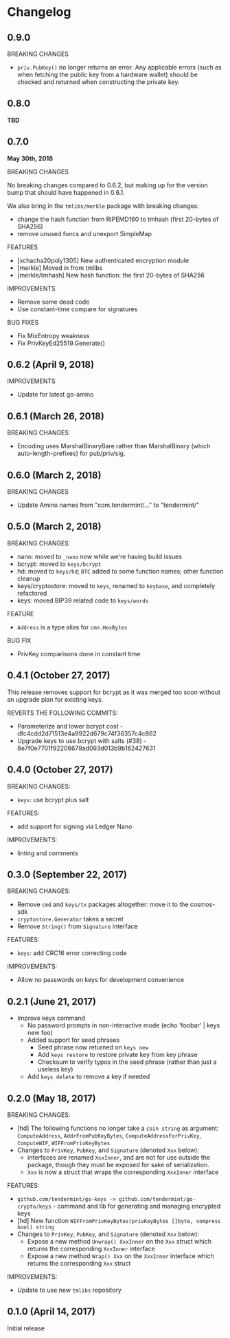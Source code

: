 # Changelog

## 0.9.0

BREAKING CHANGES

*   `priv.PubKey()` no longer returns an error. Any applicable errors (such as
    when fetching the public key from a hardware wallet) should be checked and
    returned when constructing the private key.

## 0.8.0

**TBD**

## 0.7.0

**May 30th, 2018**

BREAKING CHANGES

No breaking changes compared to 0.6.2, but making up for the version bump that
should have happened in 0.6.1.

We also bring in the `tmlibs/merkle` package with breaking changes:

*   change the hash function from RIPEMD160 to tmhash (first 20-bytes of SHA256)
*   remove unused funcs and unexport SimpleMap

FEATURES

*   \[xchacha20poly1305] New authenticated encryption module
*   \[merkle] Moved in from tmlibs
*   \[merkle/tmhash] New hash function: the first 20-bytes of SHA256

IMPROVEMENTS

*   Remove some dead code
*   Use constant-time compare for signatures

BUG FIXES

*   Fix MixEntropy weakness
*   Fix PrivKeyEd25519.Generate()

## 0.6.2 (April 9, 2018)

IMPROVEMENTS

*   Update for latest go-amino

## 0.6.1 (March 26, 2018)

BREAKING CHANGES

*   Encoding uses MarshalBinaryBare rather than MarshalBinary (which
    auto-length-prefixes) for pub/priv/sig.

## 0.6.0 (March 2, 2018)

BREAKING CHANGES

*   Update Amino names from "com.tendermint/..." to "tendermint/"

## 0.5.0 (March 2, 2018)

BREAKING CHANGES

*   nano: moved to `_nano` now while we're having build issues
*   bcrypt: moved to `keys/bcrypt`
*   hd: moved to `keys/hd`; `BTC` added to some function names; other function
    cleanup
*   keys/cryptostore: moved to `keys`, renamed to `keybase`, and completely
    refactored
*   keys: moved BIP39 related code to `keys/words`

FEATURE

*   `Address` is a type alias for `cmn.HexBytes`

BUG FIX

*   PrivKey comparisons done in constant time

## 0.4.1 (October 27, 2017)

This release removes support for bcrypt as it was merged too soon without an
upgrade plan for existing keys.

REVERTS THE FOLLOWING COMMITS:

*   Parameterize and lower bcrypt cost - dfc4cdd2d71513e4a9922d679c74f36357c4c862
*   Upgrade keys to use bcrypt with salts (#38) -
    8e7f0e7701f92206679ad093d013b9b162427631

## 0.4.0 (October 27, 2017)

BREAKING CHANGES:

*   `keys`: use bcrypt plus salt

FEATURES:

*   add support for signing via Ledger Nano

IMPROVEMENTS:

*   linting and comments

## 0.3.0 (September 22, 2017)

BREAKING CHANGES:

*   Remove `cmd` and `keys/tx` packages altogether: move it to the cosmos-sdk
*   `cryptostore.Generator` takes a secret
*   Remove `String()` from `Signature` interface

FEATURES:

*   `keys`: add CRC16 error correcting code

IMPROVEMENTS:

*   Allow no passwords on keys for development convenience

## 0.2.1 (June 21, 2017)

*   Improve keys command
    *   No password prompts in non-interactive mode (echo 'foobar' | keys new foo)
    *   Added support for seed phrases
        *   Seed phrase now returned on `keys new`
        *   Add `keys restore` to restore private key from key phrase
        *   Checksum to verify typos in the seed phrase (rather than just a useless
            key)
    *   Add `keys delete` to remove a key if needed

## 0.2.0 (May 18, 2017)

BREAKING CHANGES:

*   \[hd] The following functions no longer take a `coin string` as argument:
    `ComputeAddress`, `AddrFromPubKeyBytes`, `ComputeAddressForPrivKey`,
    `ComputeWIF`, `WIFFromPrivKeyBytes`
*   Changes to `PrivKey`, `PubKey`, and `Signature` (denoted `Xxx` below):
    *   interfaces are renamed `XxxInner`, and are not for use outside the package,
        though they must be exposed for sake of serialization.
    *   `Xxx` is now a struct that wraps the corresponding `XxxInner` interface

FEATURES:

*   `github.com/tendermint/go-keys -> github.com/tendermint/go-crypto/keys` -
    command and lib for generating and managing encrypted keys
*   \[hd] New function
    `WIFFromPrivKeyBytes(privKeyBytes []byte, compress bool) string`
*   Changes to `PrivKey`, `PubKey`, and `Signature` (denoted `Xxx` below):
    *   Expose a new method `Unwrap() XxxInner` on the `Xxx` struct which returns
        the corresponding `XxxInner` interface
    *   Expose a new method `Wrap() Xxx` on the `XxxInner` interface which returns
        the corresponding `Xxx` struct

IMPROVEMENTS:

*   Update to use new `tmlibs` repository

## 0.1.0 (April 14, 2017)

Initial release
